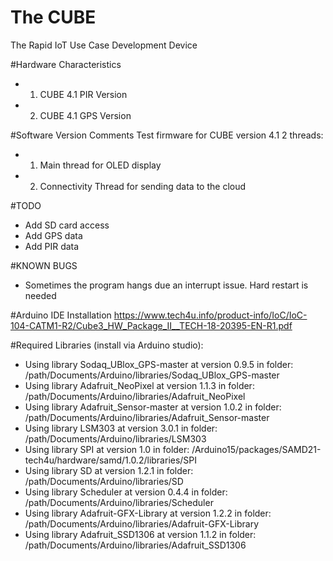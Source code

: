 # The CUBE
The Rapid IoT Use Case Development Device

#Hardware Characteristics
- 1. CUBE 4.1 PIR Version
- 2. CUBE 4.1 GPS Version

#Software Version Comments
Test firmware for CUBE version 4.1
2 threads:
- 1. Main thread for OLED display
- 2. Connectivity Thread for sending data to the cloud

#TODO
- Add SD card access
- Add GPS data
- Add PIR data

#KNOWN BUGS
- Sometimes the program hangs due an interrupt issue. Hard restart is needed

#Arduino IDE Installation
https://www.tech4u.info/product-info/IoC/IoC-104-CATM1-R2/Cube3_HW_Package_II__TECH-18-20395-EN-R1.pdf


#Required Libraries (install via Arduino studio):
- Using library Sodaq_UBlox_GPS-master at version 0.9.5 in folder: /path/Documents/Arduino/libraries/Sodaq_UBlox_GPS-master 
- Using library Adafruit_NeoPixel at version 1.1.3 in folder: /path/Documents/Arduino/libraries/Adafruit_NeoPixel 
- Using library Adafruit_Sensor-master at version 1.0.2 in folder: /path/Documents/Arduino/libraries/Adafruit_Sensor-master 
- Using library LSM303 at version 3.0.1 in folder: /path/Documents/Arduino/libraries/LSM303 
- Using library SPI at version 1.0 in folder: /Arduino15/packages/SAMD21-tech4u/hardware/samd/1.0.2/libraries/SPI 
- Using library SD at version 1.2.1 in folder: /path/Documents/Arduino/libraries/SD 
- Using library Scheduler at version 0.4.4 in folder: /path/Documents/Arduino/libraries/Scheduler 
- Using library Adafruit-GFX-Library at version 1.2.2 in folder: /path/Documents/Arduino/libraries/Adafruit-GFX-Library 
- Using library Adafruit_SSD1306 at version 1.1.2 in folder: /path/Documents/Arduino/libraries/Adafruit_SSD1306 

